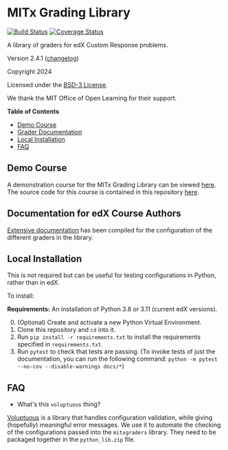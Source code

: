 # MITx Grading Library

[![Build Status](https://github.com/mitodl/mitx-grading-library/actions/workflows/ci.yaml/badge.svg)](https://github.com/mitodl/mitx-grading-library/actions) [![Coverage Status](https://codecov.io/gh/mitodl/mitx-grading-library/branch/master/graphs/badge.svg)](https://codecov.io/gh/mitodl/mitx-grading-library)

A library of graders for edX Custom Response problems.

Version 2.4.1 ([changelog](docs/changelog.md))

Copyright 2024

Licensed under the [BSD-3 License](LICENSE).

We thank the MIT Office of Open Learning for their support.

**Table of Contents**

- [Demo Course](#demo-course)
- [Grader Documentation](#documentation-for-edx-course-authors)
- [Local Installation](#local-installation)
- [FAQ](#faq)


## Demo Course

A demonstration course for the MITx Grading Library can be viewed [here](https://edge.edx.org/courses/course-v1:MITx+grading-library+examples/). The source code for this course is contained in this repository [here](course/).


## Documentation for edX Course Authors
[Extensive documentation](https://mitodl.github.io/mitx-grading-library/) has been compiled for the configuration of the different graders in the library.


## Local Installation

This is not required but can be useful for testing configurations in Python, rather than in edX.

To install:

**Requirements:** An installation of Python 3.8 or 3.11 (current edX versions).

0. (Optional) Create and activate a new Python Virtual Environment.
1. Clone this repository and `cd` into it.
2. Run `pip install -r requirements.txt` to install the requirements specified in `requirements.txt`.
3. Run `pytest` to check that tests are passing. (To invoke tests of just the documentation, you can run the following command: `python -m pytest --no-cov --disable-warnings docs/*`)


## FAQ

* What's this `voluptuous` thing?

[Voluptuous](https://github.com/alecthomas/voluptuous) is a library that handles configuration validation, while giving (hopefully) meaningful error messages. We use it to automate the checking of the configurations passed into the `mitxgraders` library. They need to be packaged together in the `python_lib.zip` file.
